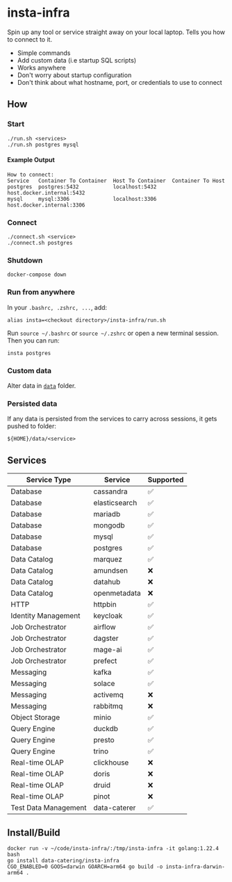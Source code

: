 # insta-infra

Spin up any tool or service straight away on your local laptop. Tells you how to connect to it.

- Simple commands
- Add custom data (i.e startup SQL scripts)
- Works anywhere
- Don't worry about startup configuration
- Don't think about what hostname, port, or credentials to use to connect

## How

### Start

```shell
./run.sh <services>
./run.sh postgres mysql
```

#### Example Output

```shell
How to connect:
Service   Container To Container  Host To Container  Container To Host
postgres  postgres:5432           localhost:5432     host.docker.internal:5432
mysql     mysql:3306              localhost:3306     host.docker.internal:3306
```

### Connect

```shell
./connect.sh <service>
./connect.sh postgres
```

### Shutdown

```shell
docker-compose down
```

### Run from anywhere

In your `.bashrc, .zshrc, ...`, add:

```shell
alias insta=<checkout directory>/insta-infra/run.sh
```

Run `source ~/.bashrc` or `source ~/.zshrc` or open a new terminal session. Then you can run:

```shell
insta postgres
```

### Custom data

Alter data in [`data`](data) folder.

### Persisted data

If any data is persisted from the services to carry across sessions, it gets pushed to folder:

`${HOME}/data/<service>`

## Services

| Service Type         | Service       | Supported |
|----------------------|---------------|-----------|
| Database             | cassandra     | ✅         |
| Database             | elasticsearch | ✅         |
| Database             | mariadb       | ✅         |
| Database             | mongodb       | ✅         |
| Database             | mysql         | ✅         |
| Database             | postgres      | ✅         |
| Data Catalog         | marquez       | ✅         |
| Data Catalog         | amundsen      | ❌         |
| Data Catalog         | datahub       | ❌         |
| Data Catalog         | openmetadata  | ❌         |
| HTTP                 | httpbin       | ✅         |
| Identity Management  | keycloak      | ✅         |
| Job Orchestrator     | airflow       | ✅         |
| Job Orchestrator     | dagster       | ✅         |
| Job Orchestrator     | mage-ai       | ✅         |
| Job Orchestrator     | prefect       | ✅         |
| Messaging            | kafka         | ✅         |
| Messaging            | solace        | ✅         |
| Messaging            | activemq      | ❌         |
| Messaging            | rabbitmq      | ❌         |
| Object Storage       | minio         | ✅         |
| Query Engine         | duckdb        | ✅         |
| Query Engine         | presto        | ✅         |
| Query Engine         | trino         | ✅         |
| Real-time OLAP       | clickhouse    | ❌         |
| Real-time OLAP       | doris         | ❌         |
| Real-time OLAP       | druid         | ❌         |
| Real-time OLAP       | pinot         | ❌         |
| Test Data Management | data-caterer  | ✅         |


## Install/Build

```shell
docker run -v ~/code/insta-infra/:/tmp/insta-infra -it golang:1.22.4 bash
go install data-catering/insta-infra
CGO_ENABLED=0 GOOS=darwin GOARCH=arm64 go build -o insta-infra-darwin-arm64 .
```
